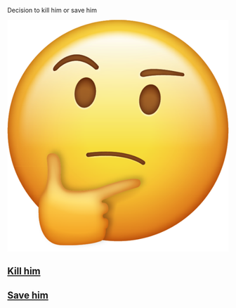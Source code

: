 Decision to kill him or save him  



![thinking](../../images/Emoji_Icon_-_Thinking_grande.png)

## [Kill him](kill/kill.md)
## [Save him](save/save.md)